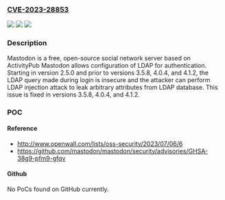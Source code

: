 ### [CVE-2023-28853](https://cve.mitre.org/cgi-bin/cvename.cgi?name=CVE-2023-28853)
![](https://img.shields.io/static/v1?label=Product&message=mastodon&color=blue)
![](https://img.shields.io/static/v1?label=Version&message=%3D%20%3E%3D%202.5.0%2C%20%3C%203.5.8%20&color=brighgreen)
![](https://img.shields.io/static/v1?label=Vulnerability&message=CWE-90%3A%20Improper%20Neutralization%20of%20Special%20Elements%20used%20in%20an%20LDAP%20Query%20('LDAP%20Injection')&color=brighgreen)

### Description

Mastodon is a free, open-source social network server based on ActivityPub Mastodon allows configuration of LDAP for authentication. Starting in version 2.5.0 and prior to versions 3.5.8, 4.0.4, and 4.1.2, the LDAP query made during login is insecure and the attacker can perform LDAP injection attack to leak arbitrary attributes from LDAP database. This issue is fixed in versions 3.5.8, 4.0.4, and 4.1.2.

### POC

#### Reference
- http://www.openwall.com/lists/oss-security/2023/07/06/6
- https://github.com/mastodon/mastodon/security/advisories/GHSA-38g9-pfm9-gfqv

#### Github
No PoCs found on GitHub currently.

